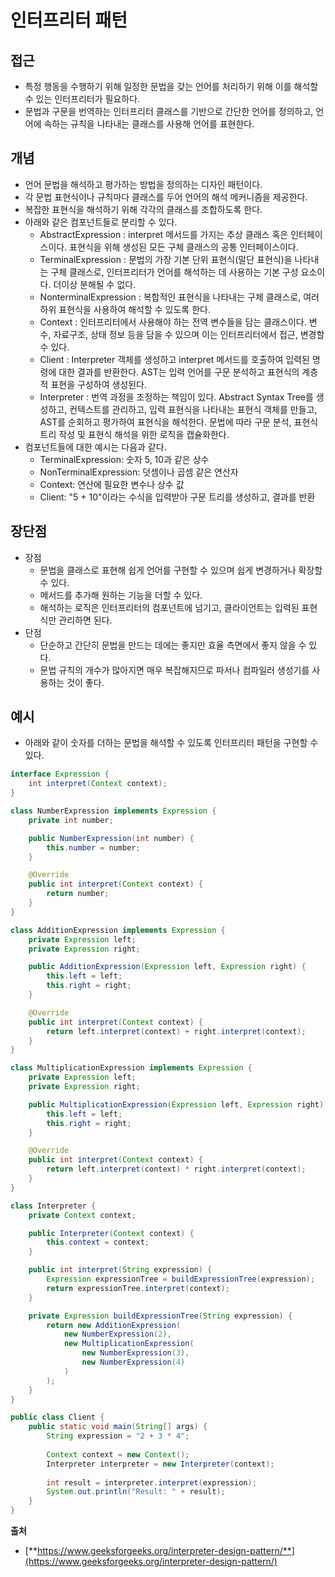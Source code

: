 # 인터프리터 패턴

## 접근

* 특정 행동을 수행하기 위해 일정한 문법을 갖는 언어를 처리하기 위해 이를 해석할 수 있는 인터프리터가 필요하다.
* 문법과 구문을 번역하는 인터프리터 클래스를 기반으로 간단한 언어를 정의하고, 언어에 속하는 규칙을 나타내는 클래스를 사용해 언어를 표현한다.

## 개념

* 언어 문법을 해석하고 평가하는 방법을 정의하는 디자인 패턴이다.
* 각 문법 표현식이나 규칙마다 클래스를 두어 언어의 해석 메커니즘을 제공한다.
* 복잡한 표현식을 해석하기 위해 각각의 클래스를 조합하도록 한다.
* 아래와 같은 컴포넌트들로 분리할 수 있다.
  * AbstractExpression : interpret 메서드를 가지는 추상 클래스 혹은 인터페이스이다. 표현식을 위해 생성된 모든 구체 클래스의 공통 인터페이스이다.
  * TerminalExpression : 문법의 가장 기본 단위 표현식(말단 표현식)을 나타내는 구체 클래스로, 인터프리터가 언어를 해석하는 데 사용하는 기본 구성 요소이다. 더이상 분해될 수 없다.
  * NonterminalExpression : 복합적인 표현식을 나타내는 구체 클래스로, 여러 하위 표현식을 사용하여 해석할 수 있도록 한다.
  * Context : 인터프리터에서 사용해야 하는 전역 변수들을 담는 클래스이다. 변수, 자료구조, 상태 정보 등을 담을 수 있으며 이는 인터프리터에서 접근, 변경할 수 있다.
  * Client : Interpreter 객체를 생성하고 interpret 메서드를 호출하여 입력된 명령에 대한 결과를 반환한다. AST는 입력 언어를 구문 분석하고 표현식의 계층적 표현을 구성하여 생성된다.
  * Interpreter : 번역 과정을 조정하는 책임이 있다. Abstract Syntax Tree를 생성하고, 컨텍스트를 관리하고, 입력 표현식을 나타내는 표현식 객체를 만들고, AST를 순회하고 평가하여 표현식을 해석한다. 문법에 따라 구문 분석, 표현식 트리 작성 및 표현식 해석을 위한 로직을 캡슐화한다.
* 컴포넌트들에 대한 예시는 다음과 같다.
  * TerminalExpression: 숫자 5, 10과 같은 상수
  * NonTerminalExpression: 덧셈이나 곱셈 같은 연산자
  * Context: 연산에 필요한 변수나 상수 값
  * Client: "5 + 10"이라는 수식을 입력받아 구문 트리를 생성하고, 결과를 반환

## 장단점

* 장점
  * 문법을 클래스로 표현해 쉽게 언어를 구현할 수 있으며 쉽게 변경하거나 확장할 수 있다.
  * 메서드를 추가해 원하는 기능을 더할 수 있다.
  * 해석하는 로직은 인터프리터의 컴포넌트에 넘기고, 클라이언트는 입력된 표현식만 관리하면 된다.
* 단점
  * 단순하고 간단히 문법을 만드는 데에는 좋지만 효율 측면에서 좋지 않을 수 있다.
  * 문법 규칙의 개수가 많아지면 매우 복잡해지므로 파서나 컴파일러 생성기를 사용하는 것이 좋다.

## 예시

* 아래와 같이 숫자를 더하는 문법을 해석할 수 있도록 인터프리터 패턴을 구현할 수 있다.

```java
interface Expression {
	int interpret(Context context);
}

class NumberExpression implements Expression {
	private int number;

	public NumberExpression(int number) {
		this.number = number;
	}

	@Override
	public int interpret(Context context) {
		return number;
	}
}

class AdditionExpression implements Expression {
	private Expression left;
	private Expression right;

	public AdditionExpression(Expression left, Expression right) {
		this.left = left;
		this.right = right;
	}

	@Override
	public int interpret(Context context) {
		return left.interpret(context) + right.interpret(context);
	}
}

class MultiplicationExpression implements Expression {
	private Expression left;
	private Expression right;

	public MultiplicationExpression(Expression left, Expression right) {
		this.left = left;
		this.right = right;
	}

	@Override
	public int interpret(Context context) {
		return left.interpret(context) * right.interpret(context);
	}
}

class Interpreter {
	private Context context;

	public Interpreter(Context context) {
		this.context = context;
	}

	public int interpret(String expression) {
		Expression expressionTree = buildExpressionTree(expression);
		return expressionTree.interpret(context);
	}

	private Expression buildExpressionTree(String expression) {
		return new AdditionExpression(
			new NumberExpression(2),
			new MultiplicationExpression(
				new NumberExpression(3),
				new NumberExpression(4)
			)
		);
	}
}

public class Client {
	public static void main(String[] args) {
		String expression = "2 + 3 * 4";
		
		Context context = new Context();
		Interpreter interpreter = new Interpreter(context);
		
		int result = interpreter.interpret(expression);
		System.out.println("Result: " + result);
	}
}

```

**출처**

* [**https://www.geeksforgeeks.org/interpreter-design-pattern/**](https://www.geeksforgeeks.org/interpreter-design-pattern/)
